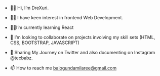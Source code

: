 * 👋🏼 Hi, I’m DreXuri.

* 👩‍💻 I have keen interest in frontend Web Development.

* ✍🏼I’m currently learning React

* 👀 I’m looking to collaborate on projects involving my skill sets (HTML, CSS, BOOTSTRAP, JAVASCRIPT)

* 🌴 Sharing My Journey on Twitter and also documenting on Instagram @tecbabz.

* 📫 How to reach me balogundamilaree@gmail.com
